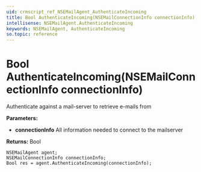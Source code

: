 ```yaml
---
uid: crmscript_ref_NSEMailAgent_AuthenticateIncoming
title: Bool AuthenticateIncoming(NSEMailConnectionInfo connectionInfo)
intellisense: NSEMailAgent.AuthenticateIncoming
keywords: NSEMailAgent, AuthenticateIncoming
so.topic: reference
---
```


# Bool AuthenticateIncoming(NSEMailConnectionInfo connectionInfo)

Authenticate against a mail-server to retrieve e-mails from

**Parameters:**
 - **connectionInfo** All information needed to connect to the mailserver

**Returns:** Bool

```crmscript
NSEMailAgent agent;
NSEMailConnectionInfo connectionInfo;
Bool res = agent.AuthenticateIncoming(connectionInfo);
```

